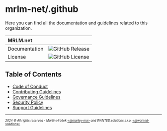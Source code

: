 # mrlm-net/.github

Here you can find all the documentation and guidelines related to this organization.

| MRLM.net |  |
| :-- | :-- |
| Documentation | ![GitHub Release](https://img.shields.io/github/v/release/mrlm-net/.github) |
| License | ![GitHub License](https://img.shields.io/github/license/mrlm-net/.github) |

## Table of Contents

- [Code of Conduct](./../docs/CODE_OF_CONDUCT.md)
- [Contributing Guidelines](./../docs/CONTRIBUTING.md)
- [Governance Guidelines](./../docs/GOVERNANCE.md)
- [Security Policy](./../docs/SECURITY.md)
- [Support Guidelines](./../docs/SUPPORT.md)

---
<sup><sub>_2024 &copy; All rights reserved - Martin Hrášek [<@marley-ma>](https://github.com/marley-ma) and WANTED.solutions s.r.o. [<@wanted-solutions>](https://github.com/wanted-solutions)_</sub></sup>